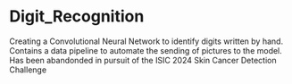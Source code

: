 # Digit_Recognition
Creating a Convolutional Neural Network to identify digits written by hand. Contains a data pipeline to automate the sending of pictures to the model.
Has been abandonded in pursuit of the ISIC 2024 Skin Cancer Detection Challenge
